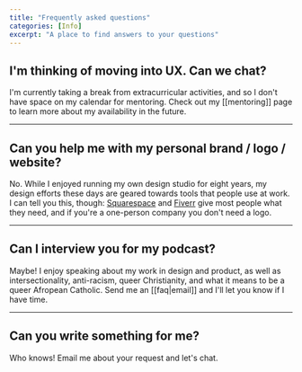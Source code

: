 ```yaml
---
title: "Frequently asked questions"
categories: [Info]
excerpt: "A place to find answers to your questions"
---
```

## I'm thinking of moving into UX. Can we chat?
I'm currently taking a break from extracurricular activities, and so I don't have space on my calendar for mentoring. Check out my [[mentoring]] page to learn more about my availability in the future.

---

## Can you help me with my personal brand / logo / website?
No. While I enjoyed running my own design studio for eight years, my design efforts these days are geared towards tools that people use at work. I can tell you this, though: [Squarespace](https://www.squarespace.com/) and [Fiverr](https://www.fiverr.com/categories/graphics-design) give most people what they need, and if you're a one-person company you don't need a logo.

---

## Can I interview you for my podcast?
Maybe! I enjoy speaking about my work in design and product, as well as intersectionality, anti-racism, queer Christianity, and what it means to be a queer Afropean Catholic. Send me an [[faq|email]] and I'll let you know if I have time.

---

## Can you write something for me?
Who knows! Email me about your request and let's chat.
 


